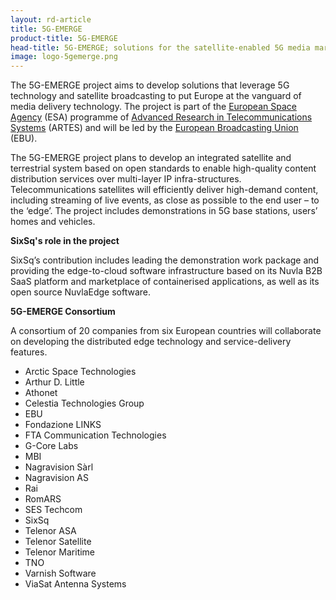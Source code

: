 ```yaml
---
layout: rd-article
title: 5G-EMERGE
product-title: 5G-EMERGE
head-title: 5G-EMERGE; solutions for the satellite-enabled 5G media market 
image: logo-5gemerge.png
---
```

	
The 5G-EMERGE project aims to develop solutions that leverage 5G technology and satellite broadcasting to put Europe at the vanguard of media delivery technology. The project is part of the [European Space Agency](https://www.esa.int/) (ESA) programme of [Advanced Research in Telecommunications Systems](https://www.esa.int/Applications/Telecommunications_Integrated_Applications/ARTES/About_ARTES) (ARTES) and will be led by the [European Broadcasting Union](https://www.ebu.ch/home) (EBU).

The 5G-EMERGE project plans to develop an integrated satellite and terrestrial system based on open standards to enable high-quality content distribution services over multi-layer IP infra-structures. Telecommunications satellites will efficiently deliver high-demand content, including streaming of live events, as close as possible to the end user – to the ‘edge’. The project includes demonstrations in 5G base stations, users’ homes and vehicles.


**SixSq's role in the project** 

SixSq’s contribution includes leading the demonstration work package and providing the edge-to-cloud software infrastructure based on its Nuvla B2B SaaS platform and marketplace of containerised applications, as well as its open source NuvlaEdge software.


**5G-EMERGE Consortium** 

A consortium of 20 companies from six European countries will collaborate on developing the distributed edge technology and service-delivery features.

- Arctic Space Technologies
- Arthur D. Little
- Athonet 
- Celestia Technologies Group 
- EBU
- Fondazione LINKS
- FTA Communication Technologies
- G-Core Labs
- MBI
- Nagravision Sàrl
- Nagravision AS
- Rai
- RomARS
- SES Techcom
- SixSq
- Telenor ASA
- Telenor Satellite
- Telenor Maritime
- TNO
- Varnish Software
- ViaSat Antenna Systems